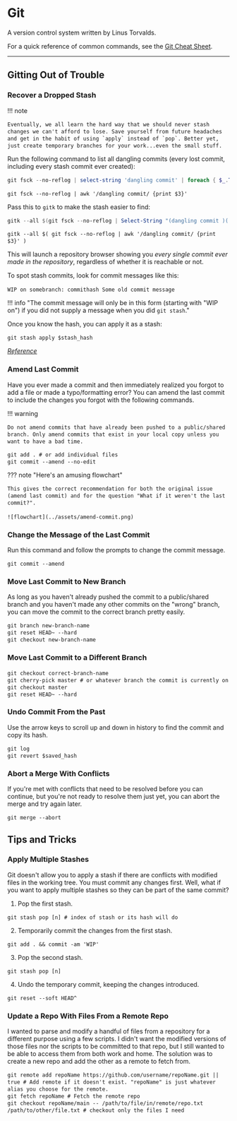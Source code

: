 # Git

A version control system written by Linus Torvalds.

For a quick reference of common commands, see the [Git Cheat Sheet](../general/cheat-sheets/git-cheat-sheet.md).

---

## Gitting Out of Trouble

### Recover a Dropped Stash

!!! note

    Eventually, we all learn the hard way that we should never stash changes we can't afford to lose. Save yourself from future headaches and get in the habit of using `apply` instead of `pop`. Better yet, just create temporary branches for your work...even the small stuff.

Run the following command to list all dangling commits (every lost commit, including every stash commit ever created):

```powershell title="PowerShell"
git fsck --no-reflog | select-string 'dangling commit' | foreach { $_.ToString().Split(" ")[2] }
```

```shell title="Linux"
git fsck --no-reflog | awk '/dangling commit/ {print $3}'
```

Pass this to `gitk` to make the stash easier to find:

```powershell title="PowerShell"
gitk --all $(git fsck --no-reflog | Select-String "(dangling commit )(.*)" | %{ $_.Line.Split(' ')[2] })
```

```shell title="Linux"
gitk --all $( git fsck --no-reflog | awk '/dangling commit/ {print $3}' )
```
This will launch a repository browser showing you *every single commit ever made in the repository*, regardless of whether it is reachable or not.

To spot stash commits, look for commit messages like this:

`WIP on somebranch: commithash Some old commit message`

!!! info "The commit message will only be in this form (starting with "WIP on") if you did not supply a message when you did `git stash`."

Once you know the hash, you can apply it as a stash:

```
git stash apply $stash_hash
```

[*Reference*](https://stackoverflow.com/a/91795/18121690)

### Amend Last Commit

Have you ever made a commit and then immediately realized you forgot to add a file or made a typo/formatting error? You can amend the last commit to include the changes you forgot with the following commands.

!!! warning

    Do not amend commits that have already been pushed to a public/shared branch. Only amend commits that exist in your local copy unless you want to have a bad time. 

```shell
git add . # or add individual files
git commit --amend --no-edit
```

??? note "Here's an amusing flowchart"

    This gives the correct recommendation for both the original issue (amend last commit) and for the question "What if it weren't the last commit?".

    ![flowchart](../assets/amend-commit.png)

### Change the Message of the Last Commit

Run this command and follow the prompts to change the commit message.

```shell
git commit --amend
```

### Move Last Commit to New Branch

As long as you haven't already pushed the commit to a public/shared branch and you haven't made any other commits on the "wrong" branch, you can move the commit to the correct branch pretty easily.

```shell
git branch new-branch-name
git reset HEAD~ --hard
git checkout new-branch-name
```

### Move Last Commit to a Different Branch

```shell
git checkout correct-branch-name
git cherry-pick master # or whatever branch the commit is currently on
git checkout master
git reset HEAD~ --hard
```

### Undo Commit From the Past

Use the arrow keys to scroll up and down in history to find the commit and copy its hash.

```shell
git log
git revert $saved_hash
```

### Abort a Merge With Conflicts

If you're met with conflicts that need to be resolved before you can continue, but you're not ready to resolve them just yet, you can abort the merge and try again later.

```shell
git merge --abort
```

## Tips and Tricks

### Apply Multiple Stashes

Git doesn't allow you to apply a stash if there are conflicts with modified files in the working tree. You must commit any changes first. Well, what if you want to apply multiple stashes so they can be part of the same commit?

1. Pop the first stash.<br>
```
git stash pop [n] # index of stash or its hash will do
```
2. Temporarily commit the changes from the first stash.<br>
```
git add . && commit -am 'WIP'
```
3. Pop the second stash.<br>
```
git stash pop [n]
```
4. Undo the temporary commit, keeping the changes introduced.<br>
```
git reset --soft HEAD^
```

### Update a Repo With Files From a Remote Repo

I wanted to parse and modify a handful of files from a repository for a different purpose using a few scripts. I didn't want the modified versions of those files nor the scripts to be committed to that repo, but I still wanted to be able to access them from both work and home. The solution was to create a new repo and add the other as a remote to fetch from.

```git
git remote add repoName https://github.com/username/repoName.git || true # Add remote if it doesn't exist. "repoName" is just whatever alias you choose for the remote.
git fetch repoName # Fetch the remote repo
git checkout repoName/main -- /path/to/file/in/remote/repo.txt /path/to/other/file.txt # checkout only the files I need
```